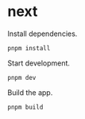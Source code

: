 # next

Install dependencies.

```
pnpm install
```

Start development.

```
pnpm dev
```

Build the app.

```
pnpm build
```
